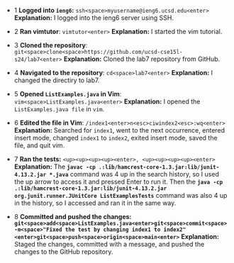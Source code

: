 



* 1 **Logged into `ieng6`:** `ssh<space>myusername@ieng6.ucsd.edu<enter>`
  **Explanation:** I logged into the ieng6 server using SSH.
  
* 2 **Ran vimtutor**: `vimtutor<enter>`
  **Explanation:** I started the vim tutorial.
  
* 3 **Cloned the repository**: `git<space>clone<space>https://github.com/ucsd-cse15l-s24/lab7<enter>`
  **Explanation:** Cloned the lab7 repository from GitHub.
  
* 4 **Navigated to the repository**: `cd<space>lab7<enter>`
  **Explanation:** I changed the directiry to lab7.
  
* 5 **Opened `ListExamples.java` in Vim**: `vim<space>ListExamples.java<enter>`
  **Explanation:** I opened the `ListExamples.java file` in `vim`.
  
* 6 **Edited the file in Vim**: `/index1<enter>n<esc>ciwindex2<esc>:wq<enter>`
  **Explanation:** Searched for `index1`, went to the next occurrence, entered insert mode, changed `index1` to `index2`, exited insert mode, saved the file, and quit vim.
  
* 7 **Ran the tests:** `<up><up><up><up><enter>, <up><up><up><up><enter>`
  **Explanation:** The **`javac -cp .:lib/hamcrest-core-1.3.jar:lib/junit-4.13.2.jar *.java`** command was 4 up in the search history, so I used the up arrow to access it and pressed Enter to run it. Then the **`java -cp .:lib/hamcrest-core-1.3.jar:lib/junit-4.13.2.jar org.junit.runner.JUnitCore ListExamplesTests`** command was also 4 up in the history, so I accessed and ran it in the same way.

* 8 **Committed and pushed the changes:** **`git<space>add<space>ListExamples.java<enter>git<space>commit<space>-m<space>"Fixed the test by changing index1 to index2"<enter>git<space>push<space>origin<space>main<enter>`**
  **Explanation:** Staged the changes, committed with a message, and pushed the changes to the GitHub repository.


